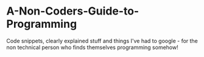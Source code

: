 # A-Non-Coders-Guide-to-Programming
Code snippets, clearly explained stuff and things I've had to google - for the non technical person who finds themselves programming somehow! 
